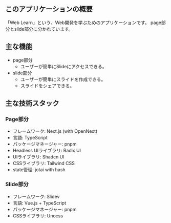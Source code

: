 ## このアプリケーションの概要
「Web Learn」という、Web開発を学ぶためのアプリケーションです。
page部分とslide部分に分かれています。

## 主な機能
- page部分
  - ユーザーが簡単にSlideにアクセスできる。
- slide部分
  - ユーザーが簡単にスライドを作成できる。
  - スライドをシェアできる。

## 主な技術スタック
### Page部分
- フレームワーク: Next.js (with OpenNext)
- 言語: TypeScript
- パッケージマネージャー: pnpm
- Headless UIライブラリ: Radix UI
- UIライブラリ: Shadcn UI
- CSSライブラリ: Tailwind CSS
- state管理: jotai with hash

### Slide部分
- フレームワーク: Slidev
- 言語: Vue.js + TypeScript
- パッケージマネージャー: pnpm
- CSSライブラリ: Unocss